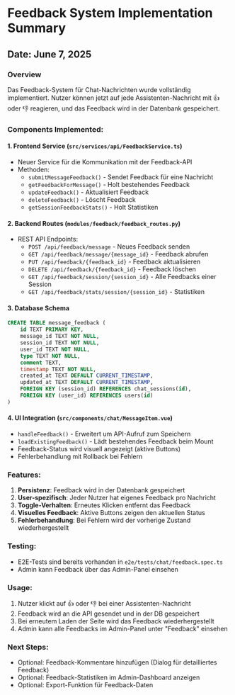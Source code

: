 # Feedback System Implementation Summary

## Date: June 7, 2025

### Overview
Das Feedback-System für Chat-Nachrichten wurde vollständig implementiert. Nutzer können jetzt auf jede Assistenten-Nachricht mit 👍 oder 👎 reagieren, und das Feedback wird in der Datenbank gespeichert.

### Components Implemented:

#### 1. **Frontend Service** (`src/services/api/FeedbackService.ts`)
- Neuer Service für die Kommunikation mit der Feedback-API
- Methoden:
  - `submitMessageFeedback()` - Sendet Feedback für eine Nachricht
  - `getFeedbackForMessage()` - Holt bestehendes Feedback
  - `updateFeedback()` - Aktualisiert Feedback
  - `deleteFeedback()` - Löscht Feedback
  - `getSessionFeedbackStats()` - Holt Statistiken

#### 2. **Backend Routes** (`modules/feedback/feedback_routes.py`)
- REST API Endpoints:
  - `POST /api/feedback/message` - Neues Feedback senden
  - `GET /api/feedback/message/{message_id}` - Feedback abrufen
  - `PUT /api/feedback/{feedback_id}` - Feedback aktualisieren
  - `DELETE /api/feedback/{feedback_id}` - Feedback löschen
  - `GET /api/feedback/session/{session_id}` - Alle Feedbacks einer Session
  - `GET /api/feedback/stats/session/{session_id}` - Statistiken

#### 3. **Database Schema**
```sql
CREATE TABLE message_feedback (
    id TEXT PRIMARY KEY,
    message_id TEXT NOT NULL,
    session_id TEXT NOT NULL,
    user_id TEXT NOT NULL,
    type TEXT NOT NULL,
    comment TEXT,
    timestamp TEXT NOT NULL,
    created_at TEXT DEFAULT CURRENT_TIMESTAMP,
    updated_at TEXT DEFAULT CURRENT_TIMESTAMP,
    FOREIGN KEY (session_id) REFERENCES chat_sessions(id),
    FOREIGN KEY (user_id) REFERENCES users(id)
)
```

#### 4. **UI Integration** (`src/components/chat/MessageItem.vue`)
- `handleFeedback()` - Erweitert um API-Aufruf zum Speichern
- `loadExistingFeedback()` - Lädt bestehendes Feedback beim Mount
- Feedback-Status wird visuell angezeigt (aktive Buttons)
- Fehlerbehandlung mit Rollback bei Fehlern

### Features:
1. **Persistenz**: Feedback wird in der Datenbank gespeichert
2. **User-spezifisch**: Jeder Nutzer hat eigenes Feedback pro Nachricht
3. **Toggle-Verhalten**: Erneutes Klicken entfernt das Feedback
4. **Visuelles Feedback**: Aktive Buttons zeigen den aktuellen Status
5. **Fehlerbehandlung**: Bei Fehlern wird der vorherige Zustand wiederhergestellt

### Testing:
- E2E-Tests sind bereits vorhanden in `e2e/tests/chat/feedback.spec.ts`
- Admin kann Feedback über das Admin-Panel einsehen

### Usage:
1. Nutzer klickt auf 👍 oder 👎 bei einer Assistenten-Nachricht
2. Feedback wird an die API gesendet und in der DB gespeichert
3. Bei erneutem Laden der Seite wird das Feedback wiederhergestellt
4. Admin kann alle Feedbacks im Admin-Panel unter "Feedback" einsehen

### Next Steps:
- Optional: Feedback-Kommentare hinzufügen (Dialog für detailliertes Feedback)
- Optional: Feedback-Statistiken im Admin-Dashboard anzeigen
- Optional: Export-Funktion für Feedback-Daten